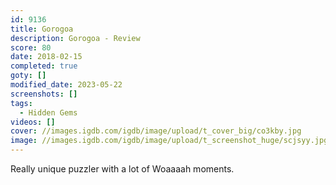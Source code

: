 ```yaml
---
id: 9136
title: Gorogoa
description: Gorogoa - Review
score: 80
date: 2018-02-15
completed: true
goty: []
modified_date: 2023-05-22
screenshots: []
tags:
  - Hidden Gems
videos: []
cover: //images.igdb.com/igdb/image/upload/t_cover_big/co3kby.jpg
image: //images.igdb.com/igdb/image/upload/t_screenshot_huge/scjsyy.jpg
---
```

Really unique puzzler with a lot of Woaaaah moments. 
